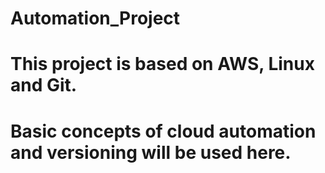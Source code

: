 # Automation_Project
#
# This project is based on AWS, Linux and Git.
#
# Basic concepts of cloud automation and versioning will be used here.
